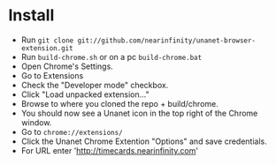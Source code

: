 # Install

 - Run `git clone git://github.com/nearinfinity/unanet-browser-extension.git`
 - Run `build-chrome.sh` or on a pc `build-chrome.bat`
 - Open Chrome's Settings.
 - Go to Extensions
 - Check the "Developer mode" checkbox.
 - Click "Load unpacked extension..."
 - Browse to where you cloned the repo + build/chrome.
 - You should now see a Unanet icon in the top right of the Chrome window.
 - Go to `chrome://extensions/`
 - Click the Unanet Chrome Extention "Options" and save credentials.
 - For URL enter 'http://timecards.nearinfinity.com'
